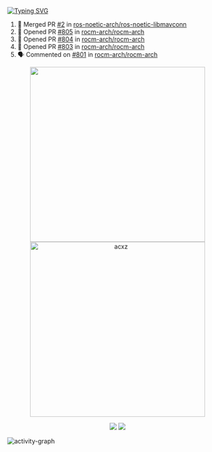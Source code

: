 [![Typing SVG](https://readme-typing-svg.herokuapp.com?size=16&color=AFFFA3&multiline=true&height=75&lines=contributing+to+robotics%2Faerospace%2Fml%2Fgpu+software;packaging+it+for+archlinux;ricer)](https://git.io/typing-svg)

<!--START_SECTION:activity-->
1. 🎉 Merged PR [#2](https://github.com/ros-noetic-arch/ros-noetic-libmavconn/pull/2) in [ros-noetic-arch/ros-noetic-libmavconn](https://github.com/ros-noetic-arch/ros-noetic-libmavconn)
2. 💪 Opened PR [#805](https://github.com/rocm-arch/rocm-arch/pull/805) in [rocm-arch/rocm-arch](https://github.com/rocm-arch/rocm-arch)
3. 💪 Opened PR [#804](https://github.com/rocm-arch/rocm-arch/pull/804) in [rocm-arch/rocm-arch](https://github.com/rocm-arch/rocm-arch)
4. 💪 Opened PR [#803](https://github.com/rocm-arch/rocm-arch/pull/803) in [rocm-arch/rocm-arch](https://github.com/rocm-arch/rocm-arch)
5. 🗣 Commented on [#801](https://github.com/rocm-arch/rocm-arch/issues/801) in [rocm-arch/rocm-arch](https://github.com/rocm-arch/rocm-arch)
<!--END_SECTION:activity-->

<p align="center">
  <img width="400em" src=https://github-readme-stats.vercel.app/api?username=acxz&include_all_commits=true&show_icons=true />
  <img width="400em" src="https://github-readme-streak-stats.herokuapp.com/?user=acxz&" alt="acxz" />
</p>

<p align="center">
  <img src=https://github-readme-stats.vercel.app/api/top-langs/?username=acxz&layout=compact />
  <img src=https://github-profile-trophy.vercel.app/?username=acxz&row=2&column=4 />
</p>

![activity-graph](https://activity-graph.herokuapp.com/graph?username=acxz&theme=aqua)

